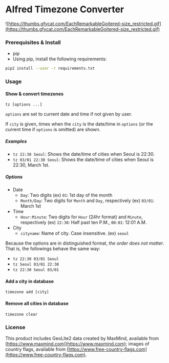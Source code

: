 # Alfred Timezone Converter
![https://thumbs.gfycat.com/EachRemarkableGoitered-size_restricted.gif](https://thumbs.gfycat.com/EachRemarkableGoitered-size_restricted.gif)

### Prerequisites & Install
- pip
- Using pip, install the following requirements:
```bash
pip2 install --user -r requirements.txt
```

### Usage
#### Show & convert timezones
```
tz [options ...]
```

`options` are set to current date and time if not given by user.

If `city` is given, times when the `city` is the date/time in `options` (or the current time if `options` is omitted) are shown.

##### Examples
- `tz 22:30 Seoul`: Shows the date/time of cities when Seoul is 22:30.
- `tz 03/01 22:30 Seoul`: Shows the date/time of cities when Seoul is 22:30, March 1st.

##### Options
- Date
  - `Day`: Two digits (ex) `01`: 1st day of the month
  - `Month/Day`: Two digits for `Month` and `Day`, respectively (ex) `03/01`: March 1st
- Time
  - `Hour:Minute`: Two digits for `Hour` (24hr format) and `Minute`, respectively (ex) `22:30`: Half past ten P.M., `00:01`: 12:01 A.M.
- City
  - `cityname`: Name of city. Case insensitive. (ex) `seoul`

Because the options are in distinguished format, *the order does not matter*.
That is, the followings behave the same way:
- `tz 22:30 03/01 Seoul`
- `tz Seoul 03/01 22:30`
- `tz 22:30 Seoul 03/01`

#### Add a city in database
```
timezone add [city]
```

#### Remove all cities in database
```
timezone clear
```

### License
This product includes GeoLite2 data created by MaxMind, available from
[https://www.maxmind.com](https://www.maxmind.com);
images of country flags, available from
[https://www.free-country-flags.com](https://www.free-country-flags.com).

